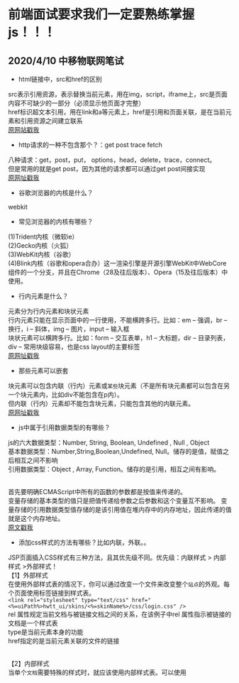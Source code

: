 # 前端面试要求我们一定要熟练掌握js！！！

## 2020/4/10 中移物联网笔试

- html链接中，src和href的区别

src表示引用资源，表示替换当前元素，用在img，script，iframe上，src是页面内容不可缺少的一部分（必须显示他页面才完整）<br/>
href标识超文本引用，用在link和a等元素上，href是引用和页面关联，是在当前元素和引用资源之间建立联系<br/>
[原网站戳我](https://blog.csdn.net/binlety/article/details/81448195)

- http请求的一种不包含那个？：get post trace fetch

八种请求：get，post，put， options，head，delete，trace，connect。<br/>
但是常用的就是get post，因为其他的请求都可以通过get post间接实现<br/>
[原网址戳我](https://www.cnblogs.com/baiqiantao/p/7672471.html)<br/>

- 谷歌浏览器的内核是什么？

webkit

- 常见浏览器的内核有哪些？

(1)Trident内核（微软ie）<br/>
(2)Gecko内核（火狐）<br/>
(3)WebKit内核（谷歌）<br/>
(4)Blink内核（谷歌和opera合办）这一渲染引擎是开源引擎WebKit中WebCore组件的一个分支，并且在Chrome（28及往后版本）、Opera（15及往后版本）中使用。<br/>

- 行内元素是什么？

元素分为行内元素和块状元素<br/>
行内元素只能在显示页面中的一行使用，不能横跨多行。比如：em – 强调，br – 换行，i – 斜体，img – 图片，input – 输入框<br/>
块状元素可以横跨多行。比如：form – 交互表单，h1 – 大标题，dir – 目录列表，div – 常用块级容易，也是css layout的主要标签<br/>
[原网址戳我](https://blog.csdn.net/web_ys/article/details/54629298)
- 那些元素可以嵌套

块元素可以包含内联（行内）元素或`某些`块元素（不是所有块元素都可以包含在另一个块元素内，比如div不能包含在p内）。<br/>
但内联（行内）元素却不能包含块元素，只能包含其他的内联元素。<br/>
[原网址戳我](https://blog.csdn.net/weixin_45761317/article/details/103103062)<br/>

- js中属于引用数据类型的有哪些？

js的六大数据类型：Number, String, Boolean, Undefined , Null , Object<br/>
基本数据类型：Number,String,Boolean,Undefined, Null。储存的是值，赋值之后相互之间不影响<br/>
引用数据类型：Object , Array, Function。储存的是引用，相互之间有影响。<br/><br/>

首先要明确ECMAScript中所有的函数的参数都是按值来传递的。<br/>
变量存储的基本类型的值只是把值传递给参数之后参数和这个变量互不影响。
变量存储的引用数据类型值存储的是该引用值在堆内存中的内存地址，因此传递的值就是这个内存地址。<br/>
[原文戳我](https://blog.csdn.net/sunday97/article/details/84869727)

- 添加css样式的方法有哪些？比如内联，外联。。

JSP页面插入CSS样式有三种方法，且其优先级不同。优先级：内联样式 > 内部样式 >外部样式！<br/>
【1】外部样式<br/>
在使用外部样式表的情况下，你可以通过改变一个文件来改变整个`站点`的外观。每个页面使用<link>标签链接到样式表。<br/>
`<link rel="stylesheet" type="text/css" href="<%=uiPath%>hwtt_ui/skins/<%=skinName%>/css/login.css" />`<br/>
rel 属性规定当前文档与被链接文档之间的关系，在该例子中rel 属性指示被链接的文档是一个样式表<br/>
type是当前元素本身的功能<br/>
href指定的是当前元素关联的文件的链接<br/><br/>

【2】内部样式<br/>
当单个`文档`需要特殊的样式时，就应该使用内部样式表。可以使用<style>标签在文档头部定义内部样式表。<br/>
  ```
   <style type="text/css">
        .loginBtn{
            display:block;
            cursor: pointer;
            height: 32px;
            margin-bottom: 1px;
            width: 100px;
        }
    </style>
  ```

【3】内联样式（inline style）<br/>
由于要将表现和内容混杂在一起，内联样式会损失掉样式表的许多优势。请慎用这种方法，例如当样式仅需要在`一个元素上应用一次`时。要使用内联样式，你需要在相关的标签内使用样式（style）属性。Style属性可以包含任何CSS属性。<br/>
`<input type="text" name="authCode" style="vertical-align: middle" />`<br/>
type是当前元素本身的功能<br/>
name是为了之后设置css样式时方便引用<br/>
style直接设置了css样式<br/><br/>

[原链接戳我](https://blog.csdn.net/J080624/article/details/69557267?depth_1-utm_source=distribute.pc_relevant.none-task-blog-OPENSEARCH-5&utm_source=distribute.pc_relevant.none-task-blog-OPENSEARCH-5)<br/><br/>

【4】如果插入的不是css而是js，则用<script> js们 <script/>在html中插入


## 和谁学，等一些公司的前端问题
- ul有序，ol无序吗？

- http的特点，他和https的区别

- 一个高为k的二叉树，他最多有2^k-1个节点吗？以及类似和二叉树深度，节点相关的公式类的题目

- 浏览器的两种储存方式

- 浏览器localStorage和sessionStorage区别

- git add是把文件保存到git的缓存区吗？

